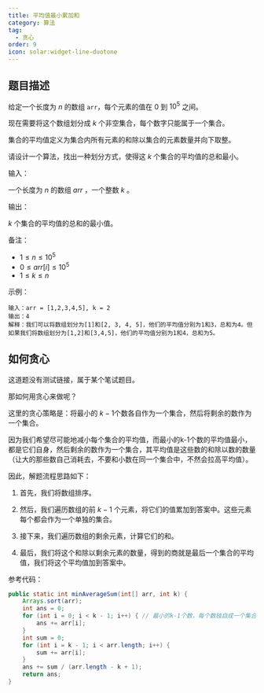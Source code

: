 ```yaml
---
title: 平均值最小累加和
category: 算法
tag:
  - 贪心
order: 9
icon: solar:widget-line-duotone
---
```


## 题目描述

给定一个长度为 $n$ 的数组 `arr`，每个元素的值在 $0$ 到 $10^5$ 之间。

现在需要将这个数组划分成 $k$ 个非空集合，每个数字只能属于一个集合。

集合的平均值定义为集合内所有元素的和除以集合的元素数量并向下取整。

请设计一个算法，找出一种划分方式，使得这 $k$ 个集合的平均值的总和最小。

输入：

一个长度为 $n$ 的数组 $arr$ ，一个整数 $k$ 。

输出：

$k$ 个集合的平均值的总和的最小值。

备注：

- $1 \le n \le 10^5$
- $0 \le arr[i] \le 10^5$
- $1 \le k \le n$

示例：

```
输入：arr = [1,2,3,4,5], k = 2
输出：4
解释：我们可以将数组划分为[1]和[2, 3, 4, 5]，他们的平均值分别为1和3，总和为4。但如果我们将数组划分为[1,2]和[3,4,5]，他们的平均值分别为1和4，总和为5。
```

## 如何贪心

这道题没有测试链接，属于某个笔试题目。

那如何用贪心来做呢？

这里的贪心策略是：将最小的 $k-1$个数各自作为一个集合，然后将剩余的数作为一个集合。

因为我们希望尽可能地减小每个集合的平均值，而最小的k-1个数的平均值最小，都是它们自身，然后剩余的数作为一个集合，其平均值是这些数的和除以数的数量（让大的那些数自己消耗去，不要和小数在同一个集合中，不然会拉高平均值）。

因此，解题流程思路如下：

1. 首先，我们将数组排序。

2. 然后，我们遍历数组的前 $k-1$ 个元素，将它们的值累加到答案中。这些元素每个都会作为一个单独的集合。

3. 接下来，我们遍历数组的剩余元素，计算它们的和。

4. 最后，我们将这个和除以剩余元素的数量，得到的商就是最后一个集合的平均值，我们将这个平均值加到答案中。

参考代码：

```java
public static int minAverageSum(int[] arr, int k) {
    Arrays.sort(arr);
    int ans = 0;
    for (int i = 0; i < k - 1; i++) { // 最小的k-1个数，每个数独自成一个集合
        ans += arr[i];
    }
    int sum = 0;
    for (int i = k - 1; i < arr.length; i++) {
        sum += arr[i];
    }
    ans += sum / (arr.length - k + 1);
    return ans;
}
```

